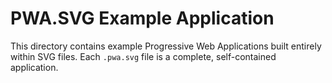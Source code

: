 # PWA.SVG Example Application

This directory contains example Progressive Web Applications built entirely within SVG files. Each `.pwa.svg` file is a complete, self-contained application.

